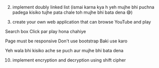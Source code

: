 2. implement doubly linked list (ismai karna kya h yeh mujhe bhi puchna padega kisiko tujhe pata chale toh mujhe bhi bata dena 😅)

3. create your own web application that can browse YouTube and play

Search box
Click par play hona chahiye

Page must be responsive
Don't use bootstrap
Baki use karo

Yeh wala bhi kisiko ache se puch aur mujhe bhi bata dena

10. implement encryption and decryption using shift cipher
